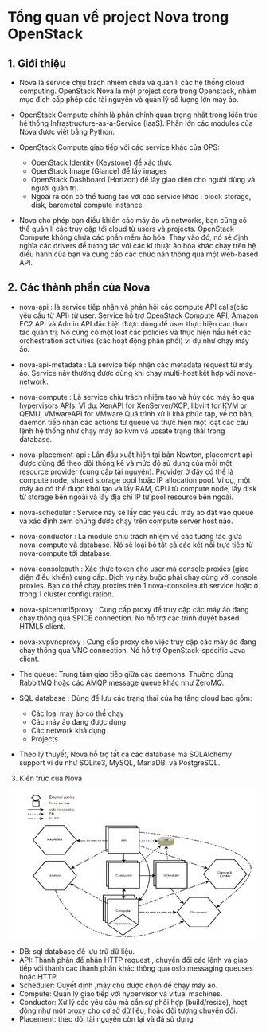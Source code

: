 # Tổng quan về project Nova trong OpenStack

## 1. Giới thiệu
* Nova là service chịu trách nhiệm chứa và quản lí các hệ thống cloud computing. OpenStack Nova là một project core trong Openstack, nhằm mục đích cấp phép các tài nguyên và quản lý số lượng lớn máy ảo.

* OpenStack Compute chính là phần chính quan trọng nhất trong kiến trúc hệ thống Infrastructure-as-a-Service (IaaS). Phần lớn các modules của Nova được viết bằng Python.

* OpenStack Compute giao tiếp với các service khác của OPS:
    - OpenStack Identity (Keystone) để xác thực
    - OpenStack Image (Glance) để lấy images
    - OpenStack Dashboard (Horizon) để lấy giao diện cho người dùng và người quản trị.
    - Ngoài ra còn có thể tương tác với các service khác : block storage, disk, baremetal compute instance

* Nova cho phép bạn điều khiển các máy ảo và networks, bạn cũng có thể quản lí các truy cập tới cloud từ users và projects. OpenStack Compute không chứa các phần mềm ảo hóa. Thay vào đó, nó sẽ định nghĩa các drivers để tương tác với các kĩ thuật ảo hóa khác chạy trên hệ điều hành của bạn và cung cấp các chức năn thông qua một web-based API.

## 2. Các thành phần của Nova
* nova-api : là service tiếp nhận và phản hồi các compute API calls(các yêu cầu từ API) từ user. Service hỗ trợ OpenStack Compute API, Amazon EC2 API và Admin API đặc biệt được dùng để user thực hiện các thao tác quản trị. Nó cũng có một loạt các policies và thực hiện hầu hết các orchestration activities (các hoạt động phân phối) ví dụ như chạy máy ảo.

* nova-api-metadata : Là service tiếp nhận các metadata request từ máy ảo. Service này thường được dùng khi chạy multi-host kết hợp với nova-network.

* nova-compute : Là service chịu trách nhiệm tạo và hủy các máy ảo qua hypervisors APIs. Ví dụ: XenAPI for XenServer/XCP, libvirt for KVM or QEMU, VMwareAPI for VMware Quá trình xử lí khá phức tạp, về cơ bản, daemon tiếp nhận các actions từ queue và thực hiện một loạt các câu lệnh hệ thống như chạy máy ảo kvm và upsate trạng thái trong database.

* nova-placement-api : Lần đầu xuất hiện tại bản Newton, placement api được dùng để theo dõi thống kê và mức độ sử dụng của mỗi một resource provider (cung cấp tài nguyên). Provider ở đây có thể là compute node, shared storage pool hoặc IP allocation pool. Ví dụ, một máy ảo có thể được khởi tạo và lấy RAM, CPU từ compute node, lấy disk từ storage bên ngoài và lấy địa chỉ IP từ pool resource bên ngoài.

* nova-scheduler : Service này sẽ lấy các yêu cầu máy ảo đặt vào queue và xác định xem chúng được chạy trên compute server host nào.

* nova-conductor : Là module chịu trách nhiệm về các tương tác giữa nova-compute và database. Nó sẽ loại bỏ tất cả các kết nối trực tiếp từ nova-compute tới database.

* nova-consoleauth : Xác thực token cho user mà console proxies (giao diện điều khiển) cung cấp. Dịch vụ này buộc phải chạy cùng với console proxies. Bạn có thể chạy proxies trên 1 nova-consoleauth service hoặc ở trong 1 cluster configuration.

* nova-spicehtml5proxy : Cung cấp proxy để truy cập các máy ảo đang chạy thông qua SPICE connection. Nó hỗ trợ các trình duyệt based HTML5 client.

* nova-xvpvncproxy : Cung cấp proxy cho việc truy cập các máy ảo đang chạy thông qua VNC connection. Nó hỗ trợ OpenStack-specific Java client.

* The queue: Trung tâm giao tiếp giữa các daemons. Thường dùng RabbitMQ hoặc các AMQP message queue khác như ZeroMQ.

* SQL database : Dùng để lưu các trạng thái của hạ tầng cloud bao gồm:
    - Các loại máy ảo có thể chạy
    - Các máy ảo đang được dùng
    - Các network khả dụng
    - Projects

* Theo lý thuyết, Nova hỗ trợ tất cả các database mà SQLAlchemy support ví dụ như SQLite3, MySQL, MariaDB, và PostgreSQL.

3. Kiến trúc của Nova

<p align="center">
 <img src="Picture/Kientruc.png" width="500" height="300" />
</p>

* DB: sql database để lưu trữ dữ liệu.
* API: Thành phần để nhận HTTP request , chuyển đổi các lệnh và giao tiếp với thành các thành phần khác thông qua oslo.messaging queuses hoặc HTTP.
* Scheduler: Quyết định ,máy chủ được chọn để chạy máy ảo.
* Compute: Quản lý giao tiếp với hypervisor và vitual machines.
* Conductor: Xử lý các yêu cầu mà cần sự phối hợp (build/resize), hoạt động như một proxy cho cơ sở dữ liệu, hoặc đối tượng chuyển đổi.
* Placement: theo dõi tài nguyên còn lại và đã sử dụng
